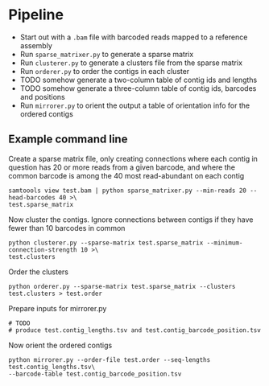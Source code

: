 # Pipeline

- Start out with a `.bam` file with barcoded reads mapped to a reference assembly
- Run `sparse_matrixer.py` to generate a sparse matrix
- Run `clusterer.py` to generate a clusters file from the sparse matrix
- Run `orderer.py` to order the contigs in each cluster
- TODO somehow generate a two-column table of contig ids and lengths
- TODO somehow generate a three-column table of contig ids, barcodes and positions
- Run `mirrorer.py` to orient the output a table of orientation info for the ordered contigs

## Example command line

Create a sparse matrix file, only creating connections where each contig in question has 20 or more reads from a given barcode, and where the common barcode is among the 40 most read-abundant on each contig
```
samtoools view test.bam | python sparse_matrixer.py --min-reads 20 --head-barcodes 40 >\
test.sparse_matrix
```

Now cluster the contigs. Ignore connections between contigs if they have fewer than 10 barcodes in common
```
python clusterer.py --sparse-matrix test.sparse_matrix --minimum-connection-strength 10 >\
test.clusters
```

Order the clusters
```
python orderer.py --sparse-matrix test.sparse_matrix --clusters test.clusters > test.order
```

Prepare inputs for mirrorer.py
```
# TODO
# produce test.contig_lengths.tsv and test.contig_barcode_position.tsv
```

Now orient the ordered contigs
```
python mirrorer.py --order-file test.order --seq-lengths test.contig_lengths.tsv\
--barcode-table test.contig_barcode_position.tsv
```
